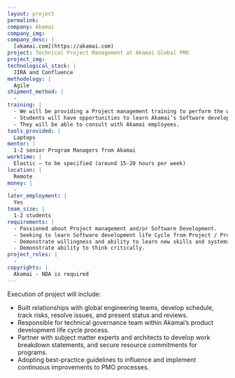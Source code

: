 ```yaml
---
layout: project
permalink:
company: Akamai
company_img:
company_desc: |
  [akamai.com](https://akamai.com)
project: Technical Project Management at Akamai Global PMO
project_img:
technological_stack: |
  JIRA and Confluence
methodology: |
  Agile
shipment_method: |
  -
training: |
  - We will be providing a Project management training to perform the work.
  - Students will have opportunities to learn Akamai’s Software development life Cycle and Agile methodology.
  - They will be able to consult with Akamai employees.
tools_provided: |
  Laptops
mentor: |
  1-2 senior Program Managers from Akamai
worktime: |
  Elastic – to be specified (around 15-20 hours per week)
location: |
  Remote
money: |
  -
later_employment: |
  Yes
team_size: |
  1-2 students
requirements: |
  - Passioned about Project management and/or Software Development.
  - Seeking to learn Software development life Cycle from Project / Project manager perspective.
  - Demonstrate willingness and ability to learn new skills and systems.
  - Demonstrate ability to think critically.
project_roles: |
  -
copyrights: |
  Akamai - NDA is required
---
```

Execution of project will include:
- Built relationships with global engineering teams, develop schedule, track risks, resolve issues, and present status and reviews.
- Responsible for technical governance team within Akamai’s product development life cycle process.
- Partner with subject matter experts and architects to develop work breakdown statements, and secure resource commitments for programs.
- Adopting best-practice guidelines to influence and implement continuous improvements to PMO processes.
